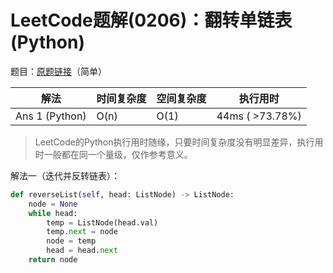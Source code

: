 # LeetCode题解(0206)：翻转单链表(Python)

题目：[原题链接](https://leetcode-cn.com/problems/reverse-linked-list/)（简单）

| 解法           | 时间复杂度 | 空间复杂度 | 执行用时        |
| -------------- | ---------- | ---------- | --------------- |
| Ans 1 (Python) | O(n)       | O(1)       | 44ms ( >73.78%) |

>  LeetCode的Python执行用时随缘，只要时间复杂度没有明显差异，执行用时一般都在同一个量级，仅作参考意义。

解法一（迭代并反转链表）：

```python
def reverseList(self, head: ListNode) -> ListNode:
    node = None
    while head:
        temp = ListNode(head.val)
        temp.next = node
        node = temp
        head = head.next
    return node
```